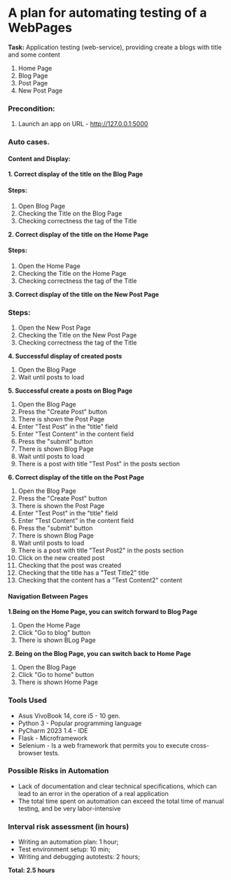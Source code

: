 # A plan for automating testing of a WebPages

**Task:**
Application testing (web-service), providing create a blogs with title and some content
1. Home Page
2. Blog Page
3. Post Page
4. New Post Page

### Precondition:
1. Launch an app on URL - http://127.0.0.1:5000

### Auto cases.

#### Content and Display:

**1. Correct display of the title on the Blog Page**
#### Steps:
1. Open Blog Page
2. Checking the Title on the Blog Page
3. Checking correctness the tag of the Title

**2. Correct display of the title on the Home Page**
#### Steps:
1. Open the Home Page
2. Checking the Title on the Home Page
3. Checking correctness the tag of the Title

**3. Correct display of the title on the New Post Page**
### Steps:
1. Open the New Post Page
2. Checking the Title on the New Post Page
3. Checking correctness the tag of the Title

**4. Successful display of created posts**
1. Open the Blog Page
2. Wait until posts to load

**5. Successful create a posts on Blog Page**
1. Open the Blog Page
2. Press the "Create Post" button
3. There is shown the Post Page
4. Enter "Test Post" in the "title" field
5. Enter "Test Content" in the content field
6. Press the "submit" button
7. There is shown Blog Page
8. Wait until posts to load
9. There is a post with title "Test Post" in the posts section

**6. Correct display of the title on the Post Page**
1. Open the Blog Page
2. Press the "Create Post" button
3. There is shown the Post Page
4. Enter "Test Post" in the "title" field
5. Enter "Test Content" in the content field
6. Press the "submit" button
7. There is shown Blog Page
8. Wait until posts to load
9. There is a post with title "Test Post2" in the posts section
10. Click on the new created post
11. Checking that the post was created
12. Checking that the title has a "Test Title2" title
13. Checking that the content has a "Test Content2" content

#### Navigation Between Pages

**1.Being on the Home Page, you can switch forward to Blog Page**
1. Open the Home Page
2. Click "Go to blog" button
3. There is shown BLog Page

**2. Being on the Blog Page, you can switch back to Home Page**
1. Open the Blog Page
2. Click "Go to home" button
3. There is shown Home Page

### Tools Used

- Asus VivoBook 14, core i5 - 10 gen.
- Python 3 - Popular programming language
- PyCharm 2023 1.4 - IDE
- Flask - Microframework
- Selenium - Is a web framework that permits you to execute cross-browser tests.

### Possible Risks in Automation

- Lack of documentation and clear technical specifications, which can lead to an error in the operation of a real application
- The total time spent on automation can exceed the total time of manual testing, and be very labor-intensive

### Interval risk assessment (in hours)

- Writing an automation plan: 1 hour;
- Test environment setup: 10 min;
- Writing and debugging autotests: 2 hours;

**Total: 2.5 hours**